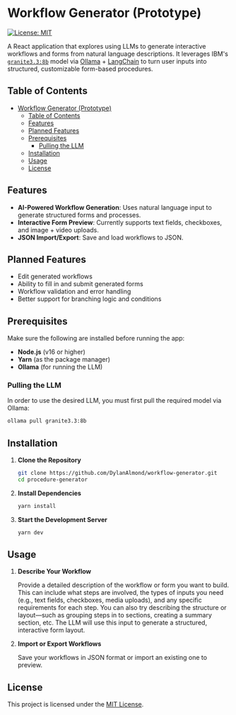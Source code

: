 # Workflow Generator (Prototype)

[![License: MIT](https://img.shields.io/badge/License-MIT-green.svg)](LICENSE)

A React application that explores using LLMs to generate interactive workflows and forms from natural language descriptions. It leverages IBM's [`granite3.3:8b`](https://www.ibm.com/new/announcements/ibm-granite-3-3-speech-recognition-refined-reasoning-rag-loras) model via [Ollama](https://ollama.com) + [LangChain](https://www.langchain.com/) to turn user inputs into structured, customizable form-based procedures.

## Table of Contents

- [Workflow Generator (Prototype)](#workflow-generator-prototype)
  - [Table of Contents](#table-of-contents)
  - [Features](#features)
  - [Planned Features](#planned-features)
  - [Prerequisites](#prerequisites)
    - [Pulling the LLM](#pulling-the-llm)
  - [Installation](#installation)
  - [Usage](#usage)
  - [License](#license)

## Features

- **AI-Powered Workflow Generation**: Uses natural language input to generate structured forms and processes.
- **Interactive Form Preview**: Currently supports text fields, checkboxes, and image + video uploads.
- **JSON Import/Export**: Save and load workflows to JSON.

## Planned Features

- Edit generated workflows
- Ability to fill in and submit generated forms
- Workflow validation and error handling
- Better support for branching logic and conditions

## Prerequisites

Make sure the following are installed before running the app:

- **Node.js** (v16 or higher)
- **Yarn** (as the package manager)
- **Ollama** (for running the LLM)

### Pulling the LLM

In order to use the desired LLM, you must first pull the required model via Ollama:

```bash
ollama pull granite3.3:8b
```

## Installation

1. **Clone the Repository**

   ```bash
   git clone https://github.com/DylanAlmond/workflow-generator.git
   cd procedure-generator
   ```

2. **Install Dependencies**

   ```bash
   yarn install
   ```

3. **Start the Development Server**

   ```bash
   yarn dev
   ```

## Usage

1. **Describe Your Workflow**

   Provide a detailed description of the workflow or form you want to build. This can include what steps are involved, the types of inputs you need (e.g., text fields, checkboxes, media uploads), and any specific requirements for each step.
   You can also try describing the structure or layout—such as grouping steps in to sections, creating a summary section, etc. The LLM will use this input to generate a structured, interactive form layout.

2. **Import or Export Workflows**

   Save your workflows in JSON format or import an existing one to preview.

## License

This project is licensed under the [MIT License](LICENSE).
